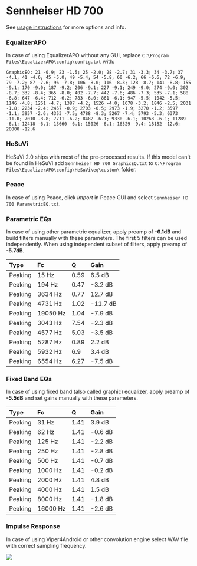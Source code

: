 # Sennheiser HD 700
See [usage instructions](https://github.com/jaakkopasanen/AutoEq#usage) for more options and info.

### EqualizerAPO
In case of using EqualizerAPO without any GUI, replace `C:\Program Files\EqualizerAPO\config\config.txt`
with:
```
GraphicEQ: 21 -0.9; 23 -1.5; 25 -2.0; 28 -2.7; 31 -3.3; 34 -3.7; 37 -4.1; 41 -4.6; 45 -5.0; 49 -5.4; 54 -5.8; 60 -6.2; 66 -6.6; 72 -6.9; 79 -7.2; 87 -7.6; 96 -7.8; 106 -8.0; 116 -8.3; 128 -8.7; 141 -8.8; 155 -9.1; 170 -9.0; 187 -9.2; 206 -9.1; 227 -9.1; 249 -9.0; 274 -9.0; 302 -8.7; 332 -8.4; 365 -8.0; 402 -7.7; 442 -7.6; 486 -7.3; 535 -7.1; 588 -6.8; 647 -6.4; 712 -6.2; 783 -6.0; 861 -6.1; 947 -5.5; 1042 -5.5; 1146 -4.8; 1261 -4.7; 1387 -4.2; 1526 -4.0; 1678 -3.2; 1846 -2.5; 2031 -1.8; 2234 -2.4; 2457 -0.9; 2703 -0.5; 2973 -1.9; 3270 -1.2; 3597 -1.1; 3957 -2.6; 4353 -7.5; 4788 -8.3; 5267 -7.4; 5793 -5.3; 6373 -11.0; 7010 -8.8; 7711 -6.2; 8482 -6.1; 9330 -6.1; 10263 -6.1; 11289 -6.1; 12418 -6.1; 13660 -6.1; 15026 -6.1; 16529 -9.4; 18182 -12.6; 20000 -12.6
```

### HeSuVi
HeSuVi 2.0 ships with most of the pre-processed results. If this model can't be found in HeSuVi add
`Sennheiser HD 700 GraphicEQ.txt` to `C:\Program Files\EqualizerAPO\config\HeSuVi\eq\custom\` folder.

### Peace
In case of using Peace, click *Import* in Peace GUI and select `Sennheiser HD 700 ParametricEQ.txt`.

### Parametric EQs
In case of using other parametric equalizer, apply preamp of **-6.1dB** and build filters manually
with these parameters. The first 5 filters can be used independently.
When using independent subset of filters, apply preamp of **-5.7dB**.

| Type    | Fc       |    Q | Gain     |
|:--------|:---------|:-----|:---------|
| Peaking | 15 Hz    | 0.59 | 6.5 dB   |
| Peaking | 194 Hz   | 0.47 | -3.2 dB  |
| Peaking | 3634 Hz  | 0.77 | 12.7 dB  |
| Peaking | 4731 Hz  | 1.02 | -11.7 dB |
| Peaking | 19050 Hz | 1.04 | -7.9 dB  |
| Peaking | 3043 Hz  | 7.54 | -2.3 dB  |
| Peaking | 4577 Hz  | 5.03 | -3.5 dB  |
| Peaking | 5287 Hz  | 0.89 | 2.2 dB   |
| Peaking | 5932 Hz  | 6.9  | 3.4 dB   |
| Peaking | 6554 Hz  | 6.27 | -7.5 dB  |

### Fixed Band EQs
In case of using fixed band (also called graphic) equalizer, apply preamp of **-5.5dB** and set
gains manually with these parameters.

| Type    | Fc       |    Q | Gain    |
|:--------|:---------|:-----|:--------|
| Peaking | 31 Hz    | 1.41 | 3.9 dB  |
| Peaking | 62 Hz    | 1.41 | -0.6 dB |
| Peaking | 125 Hz   | 1.41 | -2.2 dB |
| Peaking | 250 Hz   | 1.41 | -2.8 dB |
| Peaking | 500 Hz   | 1.41 | -0.7 dB |
| Peaking | 1000 Hz  | 1.41 | -0.2 dB |
| Peaking | 2000 Hz  | 1.41 | 4.8 dB  |
| Peaking | 4000 Hz  | 1.41 | 1.5 dB  |
| Peaking | 8000 Hz  | 1.41 | -1.8 dB |
| Peaking | 16000 Hz | 1.41 | -2.6 dB |

### Impulse Response
In case of using Viper4Android or other convolution engine select WAV file with correct sampling frequency.

![](https://raw.githubusercontent.com/jaakkopasanen/AutoEq/master/results/headphonecom/sbaf-serious/Sennheiser%20HD%20700/Sennheiser%20HD%20700.png)